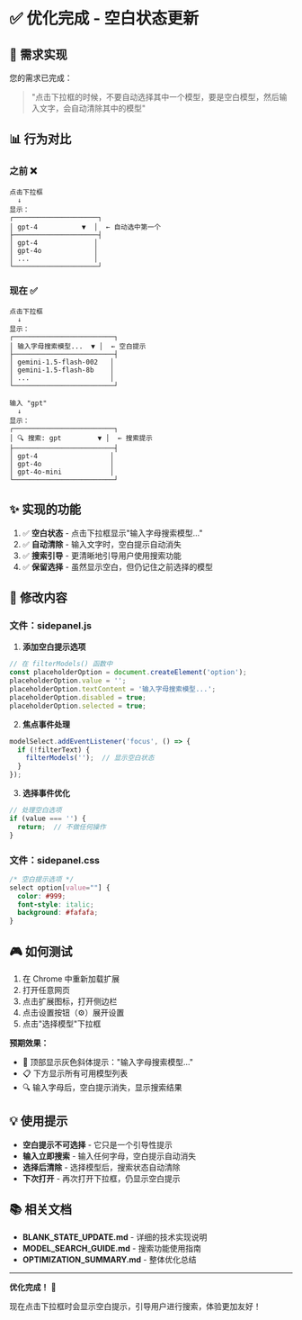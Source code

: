 # ✅ 优化完成 - 空白状态更新

## 🎯 需求实现

您的需求已完成：
> "点击下拉框的时候，不要自动选择其中一个模型，要是空白模型，然后输入文字，会自动清除其中的模型"

## 📊 行为对比

### 之前 ❌
```
点击下拉框
  ↓
显示：
┌─────────────────────┐
│ gpt-4           ▼  │  ← 自动选中第一个
├─────────────────────┤
│ gpt-4              │
│ gpt-4o             │
│ ...                │
└─────────────────────┘
```

### 现在 ✅
```
点击下拉框
  ↓
显示：
┌─────────────────────────┐
│ 输入字母搜索模型...  ▼ │  ← 空白提示
├─────────────────────────┤
│ gemini-1.5-flash-002   │
│ gemini-1.5-flash-8b    │
│ ...                    │
└─────────────────────────┘

输入 "gpt"
  ↓
显示：
┌─────────────────────────┐
│ 🔍 搜索: gpt         ▼ │  ← 搜索提示
├─────────────────────────┤
│ gpt-4                  │
│ gpt-4o                 │
│ gpt-4o-mini            │
└─────────────────────────┘
```

## ✨ 实现的功能

1. ✅ **空白状态** - 点击下拉框显示"输入字母搜索模型..."
2. ✅ **自动清除** - 输入文字时，空白提示自动消失
3. ✅ **搜索引导** - 更清晰地引导用户使用搜索功能
4. ✅ **保留选择** - 虽然显示空白，但仍记住之前选择的模型

## 🔧 修改内容

### 文件：sidepanel.js

1. **添加空白提示选项**
```javascript
// 在 filterModels() 函数中
const placeholderOption = document.createElement('option');
placeholderOption.value = '';
placeholderOption.textContent = '输入字母搜索模型...';
placeholderOption.disabled = true;
placeholderOption.selected = true;
```

2. **焦点事件处理**
```javascript
modelSelect.addEventListener('focus', () => {
  if (!filterText) {
    filterModels('');  // 显示空白状态
  }
});
```

3. **选择事件优化**
```javascript
// 处理空白选项
if (value === '') {
  return;  // 不做任何操作
}
```

### 文件：sidepanel.css

```css
/* 空白提示选项 */
select option[value=""] {
  color: #999;
  font-style: italic;
  background: #fafafa;
}
```

## 🎮 如何测试

1. 在 Chrome 中重新加载扩展
2. 打开任意网页
3. 点击扩展图标，打开侧边栏
4. 点击设置按钮（⚙️）展开设置
5. 点击"选择模型"下拉框

**预期效果：**
- 📝 顶部显示灰色斜体提示："输入字母搜索模型..."
- 📋 下方显示所有可用模型列表
- 🔍 输入字母后，空白提示消失，显示搜索结果

## 💡 使用提示

- **空白提示不可选择** - 它只是一个引导性提示
- **输入立即搜索** - 输入任何字母，空白提示自动消失
- **选择后清除** - 选择模型后，搜索状态自动清除
- **下次打开** - 再次打开下拉框，仍显示空白提示

## 📚 相关文档

- **BLANK_STATE_UPDATE.md** - 详细的技术实现说明
- **MODEL_SEARCH_GUIDE.md** - 搜索功能使用指南
- **OPTIMIZATION_SUMMARY.md** - 整体优化总结

---

**优化完成！** 🎉

现在点击下拉框时会显示空白提示，引导用户进行搜索，体验更加友好！
